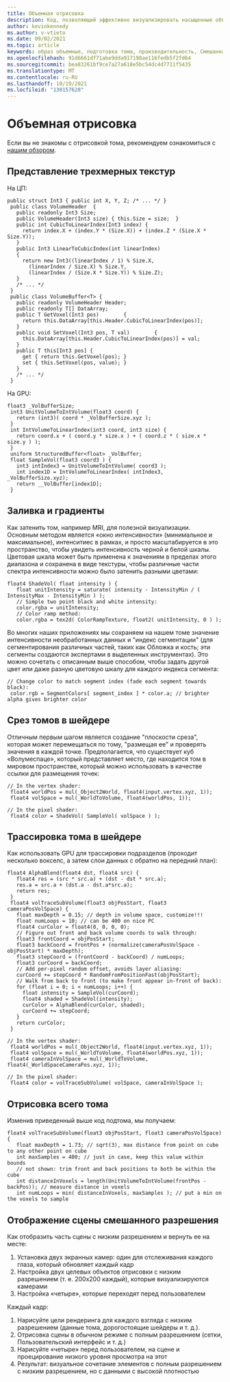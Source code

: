 ```yaml
---
title: Объемная отрисовка
description: Код, позволяющий эффективно визуализировать насыщенные объемные изображения с непрозрачностью и цветом в Windows Mixed Reality.
author: kevinkennedy
ms.author: v-vtieto
ms.date: 09/02/2021
ms.topic: article
keywords: образ объемные, подготовка тома, производительность, Смешанная реальность
ms.openlocfilehash: 91d6661df71abe9dda917198ae116fedb5f2fd64
ms.sourcegitcommit: bea83261bf9ce7a27a618e5bc54dc4d7711f5435
ms.translationtype: MT
ms.contentlocale: ru-RU
ms.lasthandoff: 10/19/2021
ms.locfileid: "130157628"
---
```

# <a name="volume-rendering"></a>Объемная отрисовка

Если вы не знакомы с отрисовкой тома, рекомендуем ознакомиться с [нашим обзором](../advanced-concepts/volume-rendering-overview.md).

## <a name="representing-3d-textures"></a>Представление трехмерных текстур

На ЦП:

```
public struct Int3 { public int X, Y, Z; /* ... */ }
 public class VolumeHeader  {
   public readonly Int3 Size;
   public VolumeHeader(Int3 size) { this.Size = size;  }
   public int CubicToLinearIndex(Int3 index) {
     return index.X + (index.Y * (Size.X)) + (index.Z * (Size.X * Size.Y));
   }
   public Int3 LinearToCubicIndex(int linearIndex)
   {
     return new Int3((linearIndex / 1) % Size.X,
       (linearIndex / Size.X) % Size.Y,
       (linearIndex / (Size.X * Size.Y)) % Size.Z);
   }
   /* ... */
 }
 public class VolumeBuffer<T> {
   public readonly VolumeHeader Header;
   public readonly T[] DataArray;
   public T GetVoxel(Int3 pos)        {
     return this.DataArray[this.Header.CubicToLinearIndex(pos)];
   }
   public void SetVoxel(Int3 pos, T val)        {
     this.DataArray[this.Header.CubicToLinearIndex(pos)] = val;
   }
   public T this[Int3 pos] {
     get { return this.GetVoxel(pos); }
     set { this.SetVoxel(pos, value); }
   }
   /* ... */
 }
```

На GPU:

```
float3 _VolBufferSize;
 int3 UnitVolumeToIntVolume(float3 coord) {
   return (int3)( coord * _VolBufferSize.xyz );
 }
 int IntVolumeToLinearIndex(int3 coord, int3 size) {
   return coord.x + ( coord.y * size.x ) + ( coord.z * ( size.x * size.y ) );
 }
 uniform StructuredBuffer<float> _VolBuffer;
 float SampleVol(float3 coord3 ) {
   int3 intIndex3 = UnitVolumeToIntVolume( coord3 );
   int index1D = IntVolumeToLinearIndex( intIndex3, _VolBufferSize.xyz);
   return __VolBuffer[index1D];
 }
```

## <a name="shading-and-gradients"></a>Заливка и градиенты

Как затенить том, например MRI, для полезной визуализации. Основным методом является «окно интенсивности» (минимальное и максимальное), интенситиес в рамках, и просто масштабируется в это пространство, чтобы увидеть интенсивность черной и белой шкалы. Цветовая шкала может быть применена к значениям в пределах этого диапазона и сохранена в виде текстуры, чтобы различные части спектра интенсивности можно было затенить разными цветами:

```
float4 ShadeVol( float intensity ) {
   float unitIntensity = saturate( intensity - IntensityMin / ( IntensityMax - IntensityMin ) );
   // Simple two point black and white intensity:
   color.rgba = unitIntensity;
   // Color ramp method:
   color.rgba = tex2d( ColorRampTexture, float2( unitIntensity, 0 ) );
```

Во многих наших приложениях мы сохраняем на нашем томе значение интенсивности необработанных данных и "индекс сегментации" (для сегментирования различных частей, таких как Обложка и кость; эти сегменты создаются экспертами в выделенных инструментах). Это можно сочетать с описанным выше способом, чтобы задать другой цвет или даже разную цветовую шкалу для каждого индекса сегмента:

```
// Change color to match segment index (fade each segment towards black):
 color.rgb = SegmentColors[ segment_index ] * color.a; // brighter alpha gives brighter color
```

## <a name="volume-slicing-in-a-shader"></a>Срез томов в шейдере

Отличным первым шагом является создание "плоскости среза", которая может перемещаться по тому, "размещая ее" и проверять значения в каждой точке. Предполагается, что существует куб «Волумеспаце», который представляет место, где находится том в мировом пространстве, который можно использовать в качестве ссылки для размещения точек:

```
// In the vertex shader:
 float4 worldPos = mul(_Object2World, float4(input.vertex.xyz, 1));
 float4 volSpace = mul(_WorldToVolume, float4(worldPos, 1));
```

```
// In the pixel shader:
 float4 color = ShadeVol( SampleVol( volSpace ) );
```

## <a name="volume-tracing-in-shaders"></a>Трассировка тома в шейдере

Как использовать GPU для трассировки подразделов (проходит несколько вокселс, а затем слои данных с обратно на передний план):

```
float4 AlphaBlend(float4 dst, float4 src) {
   float4 res = (src * src.a) + (dst - dst * src.a);
   res.a = src.a + (dst.a - dst.a*src.a);
   return res;
 }
 float4 volTraceSubVolume(float3 objPosStart, float3 cameraPosVolSpace) {
   float maxDepth = 0.15; // depth in volume space, customize!!!
   float numLoops = 10; // can be 400 on nice PC
   float4 curColor = float4(0, 0, 0, 0);
   // Figure out front and back volume coords to walk through:
   float3 frontCoord = objPosStart;
   float3 backCoord = frontPos + (normalize(cameraPosVolSpace - objPosStart) * maxDepth);
   float3 stepCoord = (frontCoord - backCoord) / numLoops;
   float3 curCoord = backCoord;
   // Add per-pixel random offset, avoids layer aliasing:
   curCoord += stepCoord * RandomFromPositionFast(objPosStart);
   // Walk from back to front (to make front appear in-front of back):
   for (float i = 0; i < numLoops; i++) {
     float intensity = SampleVol(curCoord);
     float4 shaded = ShadeVol(intensity);
     curColor = AlphaBlend(curColor, shaded);
     curCoord += stepCoord;
   }
   return curColor;
 }
```

```
// In the vertex shader:
 float4 worldPos = mul(_Object2World, float4(input.vertex.xyz, 1));
 float4 volSpace = mul(_WorldToVolume, float4(worldPos.xyz, 1));
 float4 cameraInVolSpace = mul(_WorldToVolume, float4(_WorldSpaceCameraPos.xyz, 1));
```

```
// In the pixel shader:
 float4 color = volTraceSubVolume( volSpace, cameraInVolSpace );
```

## <a name="whole-volume-rendering"></a>Отрисовка всего тома

Изменив приведенный выше код подтома, мы получаем:

```
float4 volTraceSubVolume(float3 objPosStart, float3 cameraPosVolSpace) {
   float maxDepth = 1.73; // sqrt(3), max distance from point on cube to any other point on cube
   int maxSamples = 400; // just in case, keep this value within bounds
   // not shown: trim front and back positions to both be within the cube
   int distanceInVoxels = length(UnitVolumeToIntVolume(frontPos - backPos)); // measure distance in voxels
   int numLoops = min( distanceInVoxels, maxSamples ); // put a min on the voxels to sample
```

## <a name="mixed-resolution-scene-rendering"></a>Отображение сцены смешанного разрешения

Как отобразить часть сцены с низким разрешением и вернуть ее на месте:
1. Установка двух экранных камер: один для отслеживания каждого глаза, который обновляет каждый кадр
2. Настройка двух целевых объектов отрисовки с низким разрешением (т. е. 200x200 каждый), которые визуализируются камерами
3. Настройка «четыре», которые переходят перед пользователем

Каждый кадр:
1. Нарисуйте цели рендеринга для каждого взгляда с низким разрешением (данные тома, дорогостоящие шейдеры и т. д.).
2. Отрисовка сцены в обычном режиме с полным разрешением (сетки, Пользовательский интерфейс и т. д.)
3. Нарисуйте «четыре» перед пользователем, на сцене и проецирование низкого уровня просмотра на этот
4. Результат: визуальное сочетание элементов с полным разрешением с низким разрешением, но с данными с высокой плотностью

